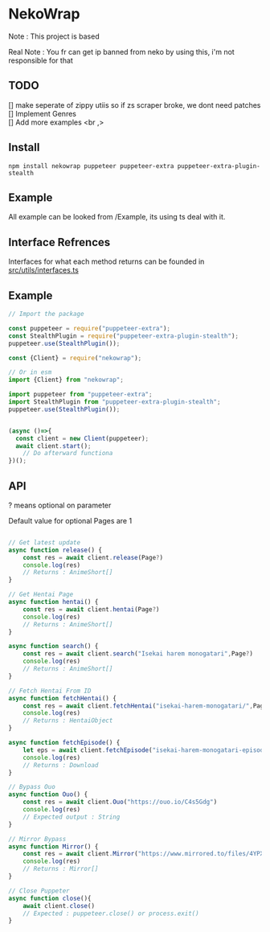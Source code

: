 # NekoWrap

Note : This project is based    

Real Note : You fr can get ip banned from neko by using this, i'm not responsible for that


## TODO

[] make seperate of zippy utiis so if zs scraper broke, we dont need patches
[] Implement Genres <br>
[] Add more examples <br ,>

## Install

```
npm install nekowrap puppeteer puppeteer-extra puppeteer-extra-plugin-stealth
```

## Example
All example can be looked from /Example, its using ts deal with it.


## Interface Refrences
Interfaces for what each method returns can be founded in [src/utils/interfaces.ts](https://github.com/MoonLGH/nekopoi-Wrapper/blob/main/src/utils/interfaces.ts)

## Example

```ts
// Import the package

const puppeteer = require("puppeteer-extra");
const StealthPlugin = require("puppeteer-extra-plugin-stealth");
puppeteer.use(StealthPlugin());

const {Client} = require("nekowrap");

// Or in esm
import {Client} from "nekowrap";

import puppeteer from "puppeteer-extra";
import StealthPlugin from "puppeteer-extra-plugin-stealth";
puppeteer.use(StealthPlugin());


(async ()=>{
  const client = new Client(puppeteer);
  await client.start();
    // Do afterward functiona
})();
```

## API


? means optional on parameter <br>

Default value for optional Pages are 1

```ts

// Get latest update
async function release() {
    const res = await client.release(Page?)
    console.log(res)
    // Returns : AnimeShort[]
}

// Get Hentai Page
async function hentai() {
    const res = await client.hentai(Page?)
    console.log(res)
    // Returns : AnimeShort[]
}

async function search() {
    const res = await client.search("Isekai harem monogatari",Page?)
    console.log(res)
    // Returns : AnimeShort[]
}

// Fetch Hentai From ID
async function fetchHentai() {
    const res = await client.fetchHentai("isekai-harem-monogatari/",Page?)
    console.log(res)
    // Returns : HentaiObject
}

async function fetchEpisode() {
    let eps = await client.fetchEpisode("isekai-harem-monogatari-episode-2-subtitle-indonesia/")
    console.log(res)
    // Returns : Download
}

// Bypass Ouo
async function Ouo() {
    const res = await client.Ouo("https://ouo.io/C4s5Gdg")
    console.log(res)
    // Expected output : String
}

// Mirror Bypass
async function Mirror() {
    const res = await client.Mirror("https://www.mirrored.to/files/4YPX8MZW/[NekoPoi]_Isekai_Harem_Monogatari_-_01_[720P][nekopoi.care].mp4_links")
    console.log(res)
    // Returns : Mirror[]
}

// Close Puppeter
async function close(){
    await client.close()
    // Expected : puppeteer.close() or process.exit() 
}

```